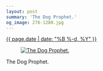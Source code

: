 ```yaml
---
layout: post
summary: 'The Dog Prophet.'
og_image: 276-1280.jpg
---
```


<p>
 <time>
  <a href="/276">
   {{ page.date | date: "%B %-d, %Y" }}
  </a>
 </time>
 <a href="/276">
  <figure data-taken="1/22/2014">
   <img alt="The Dog Prophet." sizes="(min-width: 700px) 50vw, calc(100vw - 2rem)" src="{{ site.assets_url }}/276-640.jpg" srcset="{{ site.assets_url }}/276-1280.jpg 1280w, {{ site.assets_url }}/276-960.jpg 960w, {{ site.assets_url }}/276-640.jpg 640w, {{ site.assets_url }}/276-320.jpg 320w"/>
  </figure>
 </a>
 <span>
  The Dog Prophet.
 </span>
</p>
